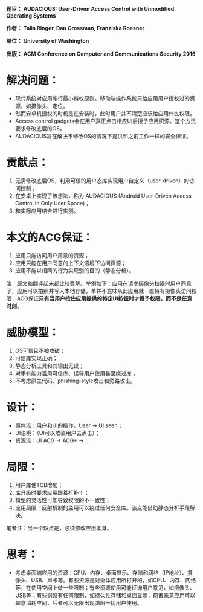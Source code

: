 **题目： AUDACIOUS: User-Driven Access Control with Unmodified Operating Systems**

**作者： Talia Ringer, Dan Grossman, Franziska Roesner**

**单位： University of Washington**

**出版： ACM Conference on Computer and Communications Security 2016**


# 解决问题：
* 现代系统对应用施行最小特权原则。移动端操作系统只给应用用户授权过的资源，如摄像头、定位。
* 然而安卓机授权的时机是在安装时，此时用户并不清楚应该给应用什么权限。
* Access control gadgets会在用户真正点击相应UI后授予应用资源。这个方法要求修改底层的OS。
* AUDACIOUS旨在解决不修改OS的情况下提供和之前工作一样的安全保证。


# 贡献点：
1. 无需修改底层OS，利用可信的用户态库实现用户自定义（user-driven）的访问控制；
2. 在安卓上实现了该想法，称为 AUDACIOUS  (Android User-Driven Access Control in Only User Space)；
3. 和实际应用结合进行实测。


# 本文的ACG保证：
1. 应用只能访问用户用意的资源；
2. 应用只能在用户同意的上下文语境下访问资源；
3. 应用不能以相同的行为实现别的目的（静态分析）。

注：原文和翻译起来都比较费解。举例如下：应用在请求摄像头权限时用户同意了，应用可以拍照并写入本地存储，单并不意味从此应用就一直持有摄像头访问权限，ACG保证**只有当用户按住应用提供的特定UI按钮时才授予权限，而不是任意时刻**。


# 威胁模型：
1. OS可信且不被攻破；
2. 可信库实现正确；
3. 静态分析工具和其输出无误；
4. 对手有能力滥用可信库、误导用户使用甚至绕过库；
5. 不考虑原生代码、phishing-style攻击和旁路攻击。


# 设计：
* 事件流：用户和UI的操作，User → UI seen；
* UI语境：（UI可以欺骗用户去点击）；
* 资源流：UI ACG → ACG* → ...


# 局限：
1. 用户库使TCB增加；
2. 库升级时要求应用跟着打补丁；
3. 模型的灵活性可能导致权限的不一致性；
4. 应用局限：反射机制的滥用可以绕过任何安全库。该点能借助静态分析手段解决。

笔者注：另一个缺点是，必须修改应用本身。


# 思考：
* 考虑桌面端应用的资源：CPU、内存、桌面显示、存储和网络（IP地址）、摄像头、USB、声卡等。有些资源是对全体应用所打开的，如CPU、内存、网络等，在使用空间上做一些限制；有些资源使用可能征询用户意见，如摄像头、USB等；有些则没有任何限制，如持久性存储和桌面显示，前者恶意应用可以肆意消耗空间，后者可以无限出现弹窗干扰用户使用。
